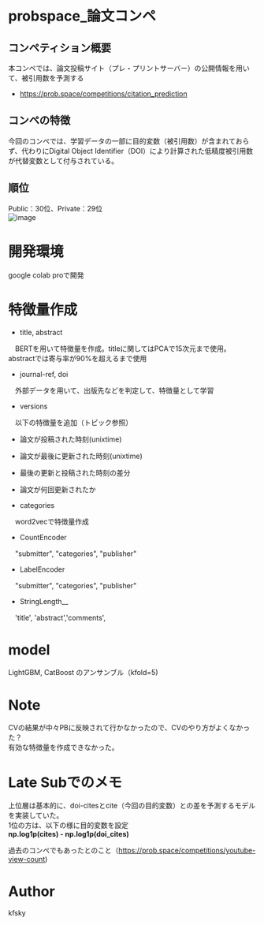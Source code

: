 # probspace_論文コンペ

## コンペティション概要
本コンペでは、論文投稿サイト（プレ・プリントサーバー）の公開情報を用いて、被引用数を予測する
* https://prob.space/competitions/citation_prediction

## コンペの特徴  
今回のコンペでは、学習データの一部に目的変数（被引用数）が含まれておらず、代わりにDigital Object Identifier（DOI）により計算された低精度被引用数が代替変数として付与されている。 

## 順位  
Public：30位、Private：29位  
![image](https://user-images.githubusercontent.com/46860245/113080144-5dc19880-9211-11eb-8aaa-90cf5931ae47.png)


# 開発環境
google colab proで開発

# 特徴量作成
* title, abstract

　BERTを用いて特徴量を作成。titleに関してはPCAで15次元まで使用。
  abstractでは寄与率が90%を超えるまで使用
  
* journal-ref, doi

　外部データを用いて、出版先などを判定して、特徴量として学習
 
* versions

　以下の特徴量を追加（トピック参照）
 
  * 論文が投稿された時刻(unixtime)
  * 論文が最後に更新された時刻(unixtime)
  * 最後の更新と投稿された時刻の差分
  * 論文が何回更新されたか
 
* categories

　word2vecで特徴量作成
 
* CountEncoder

　"submitter", "categories", "publisher"
 
* LabelEncoder

　"submitter", "categories", "publisher"
 
* StringLength__

　'title', 'abstract','comments',
 
# model
LightGBM, CatBoost のアンサンブル（kfold=5)

# Note  
CVの結果が中々PBに反映されて行かなかったので、CVのやり方がよくなかった？  
有効な特徴量を作成できなかった。

# Late Subでのメモ  
上位層は基本的に、doi-citesとcite（今回の目的変数）との差を予測するモデルを実装していた。  
1位の方は、以下の様に目的変数を設定  
<B>np.log1p(cites) - np.log1p(doi_cites)</B>

過去のコンペでもあったとのこと（https://prob.space/competitions/youtube-view-count)  


# Author  
kfsky
